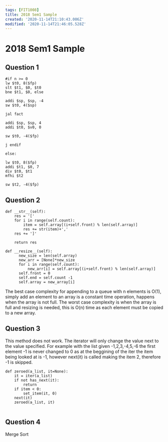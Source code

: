 ```yaml
---
tags: [FIT1008]
title: 2018 Sem1 Sample
created: '2020-11-14T21:10:43.006Z'
modified: '2020-11-14T21:46:05.528Z'
---
```


# 2018 Sem1 Sample
## Question 1

~~~
#if n >= 0
lw $t0, 8($fp)
slt $t1, $0, $t0
bne $t1, $0, else

addi $sp, $sp, -4
sw $t0, 4($sp)

jal fact

addi $sp, $sp, 4
addi $t0, $v0, 0

sw $t0, -4($fp)

j endif

else:

lw $t0, 8($fp)
addi $t1, $0, 7
div $t0, $t1
mfhi $t2

sw $t2, -4($fp)

~~~

## Question 2

~~~
def __str__(self):
    res = '['
    for i in range(self.count):
        item = self.array[(i+self.front) % len(self.array)]
        res += str(item)+','
    res += ']'

    return res
~~~

~~~
def __resize__(self):
      new_size = len(self.array)
      new_arr = [None]*new_size
      for i in range(self.count):
          new_arr[i] = self.array[(i+self.front) % len(self.array)]
      self.front = 0
      self.end = self.count -1
      self.array = new_array[i]

~~~


The best case complexity for appending to a queue with n elements is O(1), simply add an element to an array is a constant time operation, happens when the array is not full. The worst case complexity is when the array is full and resizing is needed, this is O(n) time as each element must be copied to a new array.


## Question 3

This method does not work. 
The iterator will only change the value next to the value specified. For example with the list given -1,2,3,-4,5,-6 the first element -1 is never changed to 0 as at the beggining of the iter the item being looked at is -1, however next(it) is called making the item 2, therefore -1 is skipped.


~~~
def zeroed(a_list, it=None):
    it = iter(a_list)
    if not has_next(it):
        return
    if item < 0:
        set_item(it, 0)
    next(it)
    zeroed(a_list, it)


~~~

## Question 4
Merge Sort










